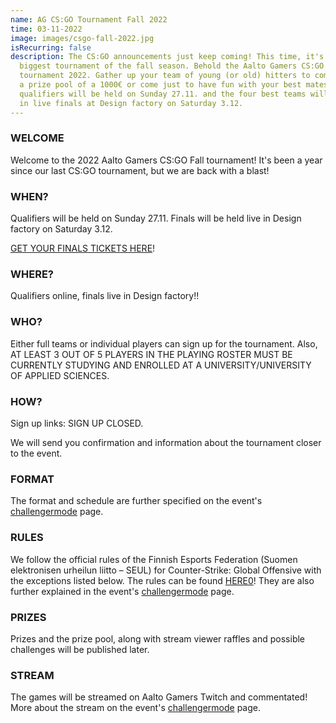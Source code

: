 ```yaml
---
name: AG CS:GO Tournament Fall 2022
time: 03-11-2022
image: images/csgo-fall-2022.jpg
isRecurring: false
description: The CS:GO announcements just keep coming! This time, it's our
  biggest tournament of the fall season. Behold the Aalto Gamers CS:GO Fall
  tournament 2022. Gather up your team of young (or old) hitters to compete for
  a prize pool of a 1000€ or come just to have fun with your best mates! Online
  qualifiers will be held on Sunday 27.11. and the four best teams will face off
  in live finals at Design factory on Saturday 3.12.
---
```


### WELCOME

Welcome to the 2022 Aalto Gamers CS:GO Fall tournament! It's been a year since our last CS:GO tournament, but we are back with a blast!

### WHEN?

Qualifiers will be held on Sunday 27.11.
Finals will be held live in Design factory on Saturday 3.12.

[GET YOUR FINALS TICKETS HERE](https://kide.app/events/39ccfcd6-e6b5-42ff-99f3-152d2112e9bc)!

### WHERE?

Qualifiers online, finals live in Design factory!!

### WHO?

Either full teams or individual players can sign up for the tournament.
Also, AT LEAST 3 OUT OF 5 PLAYERS IN THE PLAYING ROSTER MUST BE CURRENTLY STUDYING AND ENROLLED AT A UNIVERSITY/UNIVERSITY OF APPLIED SCIENCES.

### HOW?

Sign up links:
SIGN UP CLOSED.

We will send you confirmation and information about the tournament closer to the event.

### FORMAT

The format and schedule are further specified on the event's [challengermode](https://www.challengermode.com/tournaments/0d0eac58-1512-47a7-3188-08daced39551) page.

### RULES

We follow the official rules of the Finnish Esports Federation (Suomen elektronisen urheilun liitto – SEUL) for Counter-Strike: Global Offensive with the exceptions listed below. The rules can be found [HERE0](http://seul.fi/e-urheilu/pelisaannot/turnaussaannot-csgo/#english-version.)!
They are also further explained in the event's [challengermode](https://www.challengermode.com/tournaments/0d0eac58-1512-47a7-3188-08daced39551) page.

### PRIZES

Prizes and the prize pool, along with stream viewer raffles and possible challenges will be published later.

### STREAM

The games will be streamed on Aalto Gamers Twitch and commentated! More about the stream on the event's [challengermode](https://www.challengermode.com/tournaments/0d0eac58-1512-47a7-3188-08daced39551) page.
